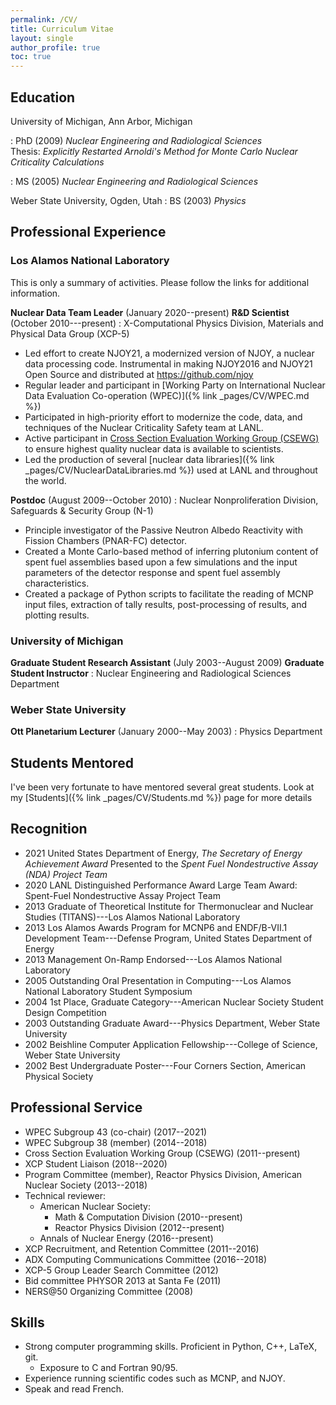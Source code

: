 ```yaml
---
permalink: /CV/
title: Curriculum Vitae
layout: single
author_profile: true
toc: true
---
```


## Education
University of Michigan, Ann Arbor, Michigan<br>

: PhD (2009) *Nuclear Engineering and Radiological Sciences*<br>
Thesis: *Explicitly Restarted Arnoldi's Method for Monte Carlo Nuclear Criticality Calculations*

: MS (2005) *Nuclear Engineering and Radiological Sciences*

Weber State University, Ogden, Utah
: BS (2003) *Physics*

## Professional Experience
### Los Alamos National Laboratory
This is only a summary of activities. Please follow the links for additional information.

**Nuclear Data Team Leader** (January 2020--present)
**R&D Scientist** (October 2010---present)
: X-Computational Physics Division, Materials and Physical Data Group (XCP-5)
- Led effort to create NJOY21, a modernized version of NJOY, a nuclear data processing code. Instrumental in making NJOY2016 and NJOY21 Open Source and distributed at <https://github.com/njoy>
- Regular leader and participant in [Working Party on International Nuclear Data Evaluation Co-operation (WPEC)]({% link _pages/CV/WPEC.md %})
- Participated in high-priority effort to modernize the code, data, and techniques of the Nuclear Criticality Safety team at LANL. 
- Active participant in [Cross Section Evaluation Working Group (CSEWG)](https://www.nndc.bnl.gov/csewg/) to ensure highest quality nuclear data is available to scientists.
- Led the production of several [nuclear data libraries]({% link _pages/CV/NuclearDataLibraries.md %}) used at LANL and throughout the world.
  

**Postdoc** (August 2009--October 2010)
: Nuclear Nonproliferation Division, Safeguards & Security Group (N-1)
- Principle investigator of the Passive Neutron Albedo Reactivity with Fission Chambers (PNAR-FC) detector.
- Created a Monte Carlo-based method of inferring plutonium content of spent fuel assemblies based upon a few simulations and the input parameters of the detector response and spent fuel assembly characteristics.
- Created a package of Python scripts to facilitate the reading of MCNP input files, extraction of tally results, post-processing of results, and plotting results.

### University of Michigan
**Graduate Student Research Assistant** (July 2003--August 2009)
**Graduate Student Instructor**
: Nuclear Engineering and Radiological Sciences Department

### Weber State University
**Ott Planetarium Lecturer** (January 2000--May 2003)
: Physics Department

## Students Mentored
I've been very fortunate to have mentored several great students. Look at my [Students]({% link _pages/CV/Students.md %}) page for more details

## Recognition
- 2021 United States Department of Energy, *The Secretary of Energy Achievement Award* Presented to the *Spent Fuel Nondestructive Assay (NDA) Project Team*
- 2020 LANL Distinguished Performance Award Large Team Award: Spent-Fuel Nondestructive Assay Project Team
- 2013 Graduate of Theoretical Institute for Thermonuclear and Nuclear Studies (TITANS)---Los Alamos National Laboratory
- 2013 Los Alamos Awards Program for MCNP6 and ENDF/B-VII.1 Development Team---Defense Program, United States Department of Energy
- 2013 Management On-Ramp Endorsed---Los Alamos National Laboratory
- 2005 Outstanding Oral Presentation in Computing---Los Alamos National Laboratory Student Symposium
- 2004 1st Place, Graduate Category---American Nuclear Society Student Design Competition
- 2003 Outstanding Graduate Award---Physics Department, Weber State University
- 2002 Beishline Computer Application Fellowship---College of Science, Weber State University
- 2002 Best Undergraduate Poster---Four Corners Section, American Physical Society

## Professional Service
- WPEC Subgroup 43 (co-chair) (2017--2021)
- WPEC Subgroup 38 (member) (2014--2018)
- Cross Section Evaluation Working Group (CSEWG) (2011--present)
- XCP Student Liaison (2018--2020)
- Program Committee (member), Reactor Physics Division, American Nuclear Society (2013--2018)
- Technical reviewer: 
  - American Nuclear Society:
    - Math & Computation Division (2010--present)
    - Reactor Physics Division (2012--present)
  - Annals of Nuclear Energy (2016--present)
- XCP Recruitment, and Retention Committee (2011--2016)
- ADX Computing Communications Committee (2016--2018)
- XCP-5 Group Leader Search Committee (2012)
- Bid committee PHYSOR 2013 at Santa Fe (2011)
- NERS@50 Organizing Committee (2008) 

## Skills
- Strong computer programming skills. Proficient in Python, C++, LaTeX,  git.
  - Exposure to C and Fortran 90/95.
- Experience running scientific codes such as MCNP, and NJOY.
- Speak and read French.
